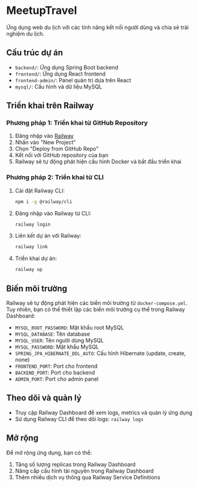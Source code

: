 # MeetupTravel

Ứng dụng web du lịch với các tính năng kết nối người dùng và chia sẻ trải nghiệm du lịch.

## Cấu trúc dự án

- `backend/`: Ứng dụng Spring Boot backend
- `frontend/`: Ứng dụng React frontend
- `frontend-admin/`: Panel quản trị dựa trên React
- `mysql/`: Cấu hình và dữ liệu MySQL

## Triển khai trên Railway

### Phương pháp 1: Triển khai từ GitHub Repository

1. Đăng nhập vào [Railway](https://railway.app/)
2. Nhấn vào "New Project"
3. Chọn "Deploy from GitHub Repo"
4. Kết nối với GitHub repository của bạn
5. Railway sẽ tự động phát hiện cấu hình Docker và bắt đầu triển khai

### Phương pháp 2: Triển khai từ CLI

1. Cài đặt Railway CLI:
   ```bash
   npm i -g @railway/cli
   ```

2. Đăng nhập vào Railway từ CLI:
   ```bash
   railway login
   ```

3. Liên kết dự án với Railway:
   ```bash
   railway link
   ```

4. Triển khai dự án:
   ```bash
   railway up
   ```

## Biến môi trường

Railway sẽ tự động phát hiện các biến môi trường từ `docker-compose.yml`. Tuy nhiên, bạn có thể thiết lập các biến môi trường cụ thể trong Railway Dashboard:

- `MYSQL_ROOT_PASSWORD`: Mật khẩu root MySQL
- `MYSQL_DATABASE`: Tên database
- `MYSQL_USER`: Tên người dùng MySQL
- `MYSQL_PASSWORD`: Mật khẩu MySQL
- `SPRING_JPA_HIBERNATE_DDL_AUTO`: Cấu hình Hibernate (update, create, none)
- `FRONTEND_PORT`: Port cho frontend
- `BACKEND_PORT`: Port cho backend
- `ADMIN_PORT`: Port cho admin panel

## Theo dõi và quản lý

- Truy cập Railway Dashboard để xem logs, metrics và quản lý ứng dụng
- Sử dụng Railway CLI để theo dõi logs: `railway logs`

## Mở rộng

Để mở rộng ứng dụng, bạn có thể:

1. Tăng số lượng replicas trong Railway Dashboard
2. Nâng cấp cấu hình tài nguyên trong Railway Dashboard
3. Thêm nhiều dịch vụ thông qua Railway Service Definitions 